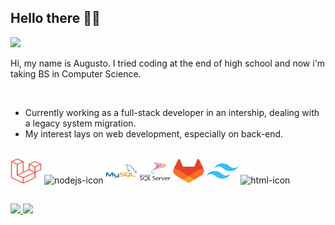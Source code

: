 ## Hello there 👋🏻

<img style="max-width: 100%;" src="https://github.com/user-attachments/assets/d262892d-5fd6-4a41-b7fc-d354b6ba030a">
&nbsp;
<p>Hi, my name is Augusto. I tried coding at the end of high school and now i'm taking BS in Computer Science.</p>
<br>

* Currently working as a full-stack developer in an intership, dealing with a legacy system migration.
* My interest lays on web development, especially on back-end.

<br>
<div style="display: inline_block">
  <img style="width: 50px; height: 40px" alt="laravel-icon" src="https://github.com/devicons/devicon/blob/master/icons/laravel/laravel-original.svg"/>
  <img style="width: 50px; height: 40px" alt="nodejs-icon" src="https://cdn.jsdelivr.net/gh/devicons/devicon@latest/icons/nodejs/nodejs-original.svg" />
  <img style="width: 50px; height: 40px" alt="mysql-icon" src="https://github.com/devicons/devicon/blob/master/icons/mysql/mysql-original-wordmark.svg"/>
  <img style="width: 50px; height: 40px" alt="microsoft-sql-server-icon" src="https://github.com/devicons/devicon/blob/master/icons/microsoftsqlserver/microsoftsqlserver-original-wordmark.svg"/>
  <img style="width: 50px; height: 40px" alt="gitlab-original-icon" src="https://github.com/devicons/devicon/blob/master/icons/gitlab/gitlab-original.svg" />
  <img style="width: 50px; height: 40px" alt="tailwindcss-icon" src="https://github.com/devicons/devicon/blob/master/icons/tailwindcss/tailwindcss-original.svg"/>
  <img style="width: 50px; height: 40px" alt="html-icon" src="https://cdn.jsdelivr.net/gh/devicons/devicon/icons/html5/html5-original.svg"/>
</div>

##

<div style="display: inline_block">
  <a href="https://www.linkedin.com/in/augusto-dmh/" target="_blank"> <img src="https://img.shields.io/badge/LinkedIn-0077B5?style=for-the-badge&logo=linkedin&logoColor=white"> </a>
  <a href="mailto:augustodemelohenriques@gmail.com" target="_blank"> <img src="https://img.shields.io/badge/Gmail-D14836?style=for-the-badge&logo=gmail&logoColor=white"> </a>
</div>
